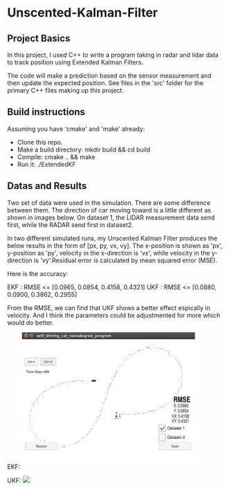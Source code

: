 # Unscented-Kalman-Filter

## Project Basics

In this project, I used C++ to write a program taking in radar and lidar data to track position using Extended Kalman 
Filters.

The code will make a prediction based on the sensor measurement and then update the expected position. See files in the 
'src' folder for the primary C++ files making up this project.

## Build instructions

Assuming you have 'cmake' and 'make' already:

* Clone this repo.
* Make a build directory: mkdir build && cd build
* Compile: cmake .. && make
* Run it: ./ExtendedKF

## Datas and Results

Two set of data were used in the simulation. There are some difference between them. The direction of car moving toward is a little different as shown in images below. On dataset 1, the LIDAR measurement data send first, while the RADAR send first in dataset2.
    
In two different simulated runs, my Unscented Kalman Filter produces the below results in the form of [px, py, vx, vy]. The x-position is shown as 'px', y-position as 'py', velocity in the x-direction is 'vx', while velocity in the y-direction is 'vy'.Residual error is calculated by mean squared error (MSE).


Here is the accuracy:

 EKF : RMSE <= [0.0965, 0.0854, 0.4158, 0.4321]
 UKF : RMSE <= [0.0880, 0.0900, 0.3862, 0.2955]
 
 From the RMSE, we can find that UKF shows a better effect espically in velocity. And I think the parameters could be adjustmented for more which would do better.
 
 EKF:
<img src="./Images/EKF-dataset1.jpg" width="400px">  

UKF:
<img src="./Images/UKF-dataset2.jpg" width="400px">

